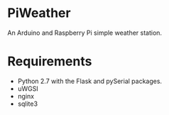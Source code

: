 # PiWeather

An Arduino and Raspberry Pi simple weather station.

# Requirements

- Python 2.7 with the Flask and pySerial packages.
- uWGSI
- nginx
- sqlite3
